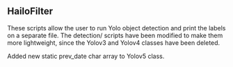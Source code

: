 ## HailoFilter

These scripts allow the user to run Yolo object detection and print the labels on a separate file. The detection/ scripts have been modified to make them more lightweight, since the Yolov3 and Yolov4 classes have been deleted.

Added new static prev_date char array to Yolov5 class.